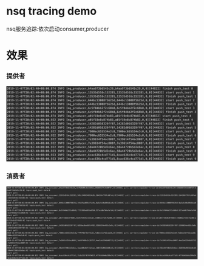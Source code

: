 # nsq tracing demo

 nsq服务追踪:依次启动consumer,producer


# 效果

### 提供者
![avatar](producer.png)

### 消费者
![avatar](consumer.png)



